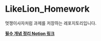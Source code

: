 # LikeLion_Homework
멋쟁이사자처럼 과제를 저장하는 레포지토리입니다.

[**필수 개념 정리 Notion 링크**](https://leaf-tugboat-d03.notion.site/06bc95f581ec4d269c1622a870084605)
